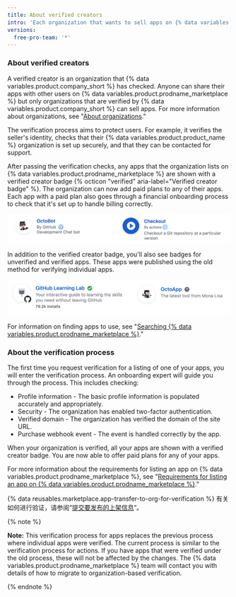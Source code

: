 ```yaml
---
title: About verified creators
intro: 'Each organization that wants to sell apps on {% data variables.product.prodname_marketplace %} must follow a verification process. Their identity is checked and their billing process reviewed.'
versions:
  free-pro-team: '*'
---
```


### About verified creators

A verified creator is an organization that {% data variables.product.company_short %} has checked. Anyone can share their apps with other users on {% data variables.product.prodname_marketplace %} but only organizations that are verified by {% data variables.product.company_short %} can sell apps. For more information about organizations, see "[About organizations](/github/setting-up-and-managing-organizations-and-teams/about-organizations)."

The verification process aims to protect users. For example, it verifies the seller's identity, checks that their {% data variables.product.product_name %} organization is set up securely, and that they can be contacted for support.

After passing the verification checks, any apps that the organization lists on {% data variables.product.prodname_marketplace %} are shown with a verified creator badge {% octicon "verified" aria-label="Verified creator badge" %}. The organization can now add paid plans to any of their apps. Each app with a paid plan also goes through a financial onboarding process to check that it's set up to handle billing correctly.

![verified creator badges](/assets/images/marketplace/marketplace_verified_creator_badges_apps.png)

In addition to the verified creator badge, you'll also see badges for unverified and verified apps. These apps were published using the old method for verifying individual apps.

![绿色的已验证和灰色的未验证徽章](/assets/images/marketplace/marketplace_verified_badges.png)

For information on finding apps to use, see "[Searching {% data variables.product.prodname_marketplace %}](/github/searching-for-information-on-github/searching-github-marketplace)."

### About the verification process

The first time you request verification for a listing of one of your apps, you will enter the verification process.  An onboarding expert will guide you through the process. This includes checking:

- Profile information - The basic profile information is populated accurately and appropriately.
- Security - The organization has enabled two-factor authentication.
- Verified domain - The organization has verified the domain of the site URL.
- Purchase webhook event - The event is handled correctly by the app.

When your organization is verified, all your apps are shown with a verified creator badge. You are now able to offer paid plans for any of your apps.

For more information about the requirements for listing an app on {% data variables.product.prodname_marketplace %}, see "[Requirements for listing an app on {% data variables.product.prodname_marketplace %}](/marketplace/getting-started/requirements-for-listing-an-app-on-github-marketplace/)."

{% data reusables.marketplace.app-transfer-to-org-for-verification %} 有关如何进行验证，请参阅“[提交要发布的上架信息](/developers/github-marketplace/submitting-your-listing-for-publication#transferring-an-app-to-an-organization-before-you-submit)”。

{% note %}

**Note:** This verification process for apps replaces the previous process where individual apps were verified. The current process is similar to the verification process for actions. If you have apps that were verified under the old process, these will not be affected by the changes. The {% data variables.product.prodname_marketplace %} team will contact you with details of how to migrate to organization-based verification.

{% endnote %}
